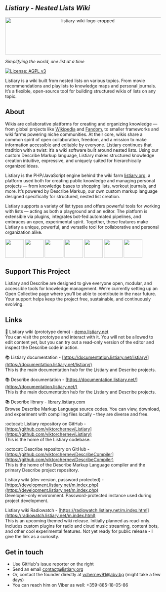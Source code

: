 ## *Listiary - Nested Lists Wiki*  

<p align="center">
<img width="520" height="120" alt="listiary-wiki-logo-cropped" src="https://github.com/user-attachments/assets/02d3faff-e4cf-49f8-a771-c7b8fbb483e0" />
</p>

_Simplifying the world, one list at a time_
<!-- World simplified, one list at a time -->
<!-- Listiary - see complexity surmised -->
<!-- Listiary - the world in simple terms -->

[![License: AGPL v3](https://img.shields.io/badge/License-AGPL_v3-blue.svg)](https://www.gnu.org/licenses/agpl-3.0)

Listiary is a wiki built from nested lists on various topics. From movie recommendations and playlists to knowledge maps and personal journals.
It’s a flexible, open-source tool for building structured wikis of lists on any topic.

## About  
Wikis are collaborative platforms for creating and organizing knowledge — from global projects like [Wikipedia](https://www.wikipedia.org/) and [Fandom](https://www.fandom.com/), to smaller frameworks and wiki farms powering niche communities. At their core, wikis share a common spirit of open collaboration, freedom, and a mission to make information accessible and editable by everyone. Listiary continues that tradition with a twist: it’s a wiki software built around nested lists. Using our custom Describe Markup language, Listiary makes structured knowledge creation intuitive, expressive, and uniquely suited for hierarchically organized ideas.  

Listiary is the PHP/JavaScript engine behind the wiki farm [listiary.org](https://listiary.org/), a platform used both for creating public knowledge and managing personal projects — from knowledge bases to shopping lists, workout journals, and more. It’s powered by Describe Markup, our own custom markup language designed specifically for structured, nested list creation.  
  
Listiary supports a variety of list types and offers powerful tools for working with lists — acting as both a playground and an editor. The platform is extensible via plugins, integrates bot-fed automated pipelines, and embraces an open, experimental spirit. Together, these features make Listiary a unique, powerful, and versatile tool for collaborative and personal organization alike.
<br />

<a href="https://github.com/user-attachments/assets/a1555953-4010-4d41-aab0-4e80f0c737e2"><img src="https://github.com/user-attachments/assets/a1555953-4010-4d41-aab0-4e80f0c737e2" width="60"/></a>
<a href="https://github.com/user-attachments/assets/13908d39-3def-49ef-a893-e5d310d2a5b9"><img src="https://github.com/user-attachments/assets/13908d39-3def-49ef-a893-e5d310d2a5b9" width="60"/></a>
<a href="https://github.com/user-attachments/assets/218305b8-36f5-4a14-915c-445759478afa"><img src="https://github.com/user-attachments/assets/218305b8-36f5-4a14-915c-445759478afa" width="60"/></a>
<a href="https://github.com/user-attachments/assets/fc0d8668-cbf1-43ff-9a2d-3aacfe7bb921"><img src="https://github.com/user-attachments/assets/fc0d8668-cbf1-43ff-9a2d-3aacfe7bb921" width="60"/></a>
<a href="https://github.com/user-attachments/assets/472ebac0-1ba7-4c56-82c1-8ec48c18b89b"><img src="https://github.com/user-attachments/assets/472ebac0-1ba7-4c56-82c1-8ec48c18b89b" width="60"/></a>
<a href="https://github.com/user-attachments/assets/8a872a5e-cd2f-4784-b2a4-6f1f60700c9b"><img src="https://github.com/user-attachments/assets/8a872a5e-cd2f-4784-b2a4-6f1f60700c9b" width="60"/></a>
<a href="https://github.com/user-attachments/assets/9a88d5a0-031c-400c-a38b-7bb4686c0b4b"><img src="https://github.com/user-attachments/assets/9a88d5a0-031c-400c-a38b-7bb4686c0b4b" width="60"/></a>

## Support This Project  
Listiary and Describe are designed to give everyone open, modular, and accessible tools for knowledge management. We’re currently setting up an Open Collective page where you’ll be able to contribute in the near future. Your support helps keep the project free, sustainable, and continuously evolving.

## Links  
🧭 Listiary wiki (prototype demo) - [demo.listiary.net](https://demo.listiary.net/m.index.php)  
You can visit the prototype and interact with it. You will not be allowed to edit content yet, but you can try out a read-only version of the editor and inspect the Describe code in action.

📚 Listiary documentation - [https://documentation.listiary.net/listiary/](https://documentation.listiary.net/listiary/)  
This is the main documentation hub for the Listiary and Describe projects.

📚 Describe documentation - [https://documentation.listiary.net/](https://documentation.listiary.net/)  
This is the main documentation hub for the Listiary and Describe projects.

📚 Describe library - [library.listiary.com](https://library.listiary.com/)  
Browse Describe Markup Language source codes. You can view, download, and experiment with compiling files locally - they are diverse and free.

:octocat: Listiary repository on GitHub - [https://github.com/viktorchernev/Listiary](https://github.com/viktorchernev/Listiary)  
This is the home of the Listiary codebase.

:octocat: Describe repository on GitHub - [https://github.com/viktorchernev/DescribeCompiler](https://github.com/viktorchernev/DescribeCompiler)  
This is the home of the Describe Markup Language compiler and the primary Describe project repository.

Listiary wiki (dev version, password protected) - [https://development.listiary.net/m.index.php](https://development.listiary.net/m.index.php)  
Developer-only environment. Password-protected instance used during project development.

Listiary wiki Radiowatch - [https://radiowatch.listiary.net/m.index.html](https://radiowatch.listiary.net/m.index.html)  
This is an upcoming themed wiki release. Initially planned as read-only. Includes custom plugins for radio and cloud music streaming, content bots, and other cool experimental features. Not yet ready for public release - I give the link as a curiosity.


## Get in touch  
- Use GitHub's issue reporter on the right
- Send an email contact@listiary.org
- Or, contact the founder directly at vchernev91@abv.bg (might take a few days)
- You can reach him on Viber as well: +359-885-18-05-86
